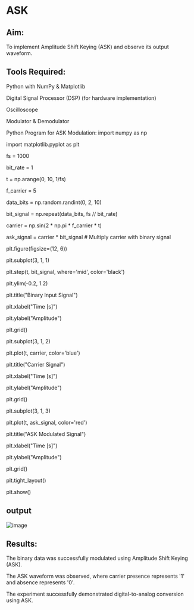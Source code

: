 # ASK
## Aim:
To implement Amplitude Shift Keying (ASK) and observe its output waveform.

## Tools Required:
Python with NumPy & Matplotlib

Digital Signal Processor (DSP) (for hardware implementation)

Oscilloscope

Modulator & Demodulator

Python Program for ASK Modulation:
import numpy as np

import matplotlib.pyplot as plt

fs = 1000

bit_rate = 1

t = np.arange(0, 10, 1/fs)

f_carrier = 5

data_bits = np.random.randint(0, 2, 10)

bit_signal = np.repeat(data_bits, fs // bit_rate)

carrier = np.sin(2 * np.pi * f_carrier * t)

ask_signal = carrier * bit_signal # Multiply carrier with binary signal

plt.figure(figsize=(12, 6))

plt.subplot(3, 1, 1)

plt.step(t, bit_signal, where='mid', color='black')

plt.ylim(-0.2, 1.2)

plt.title("Binary Input Signal")

plt.xlabel("Time [s]")

plt.ylabel("Amplitude")

plt.grid()

plt.subplot(3, 1, 2)

plt.plot(t, carrier, color='blue')

plt.title("Carrier Signal")

plt.xlabel("Time [s]")

plt.ylabel("Amplitude")

plt.grid()

plt.subplot(3, 1, 3)

plt.plot(t, ask_signal, color='red')

plt.title("ASK Modulated Signal")

plt.xlabel("Time [s]")

plt.ylabel("Amplitude")

plt.grid()

plt.tight_layout()

plt.show()

## output 
![image](https://github.com/user-attachments/assets/9227d3eb-5103-4ea1-8c83-c6cd76643d2a)


## Results:
The binary data was successfully modulated using Amplitude Shift Keying (ASK).

The ASK waveform was observed, where carrier presence represents '1' and absence represents '0'.

The experiment successfully demonstrated digital-to-analog conversion using ASK.
